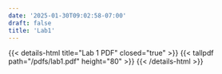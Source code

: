 ```yaml
---
date: '2025-01-30T09:02:58-07:00'
draft: false
title: 'Lab1'
---
```


{{< details-html title="Lab 1 PDF" closed="true" >}}
{{< tallpdf path="/pdfs/lab1.pdf" height="80" >}}
{{< /details-html >}}